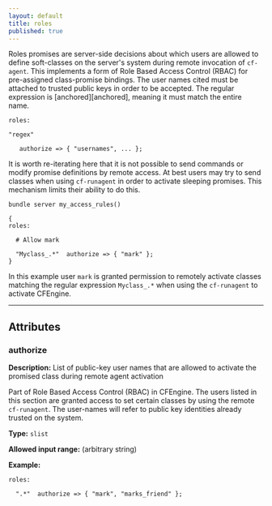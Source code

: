 ```yaml
---
layout: default
title: roles
published: true
---
```


Roles promises are server-side decisions about which users are allowed
to define soft-classes on the server's system during remote invocation
of `cf-agent`. This implements a form of Role Based Access Control
(RBAC) for pre-assigned class-promise bindings. The user names cited
must be attached to trusted public keys in order to be accepted. The
regular expression is [anchored][anchored], meaning it must match the entire name.

```cf3
roles:

"regex"

   authorize => { "usernames", ... };
```

It is worth re-iterating here that it is not possible to send commands or modify promise definitions by remote access. At best users may try to
send classes when using `cf-runagent` in order to activate sleeping
promises. This mechanism limits their ability to do this.

```cf3
bundle server my_access_rules()

{
roles:

  # Allow mark

  "Myclass_.*"  authorize => { "mark" };
}
```

In this example user `mark` is granted permission to remotely activate
classes matching the regular expression `Myclass_.*` when using the
`cf-runagent` to activate CFEngine.

****

## Attributes ##

### authorize

**Description:** List of public-key user names that are allowed to activate
the promised class during remote agent activation

Part of Role Based Access Control (RBAC) in CFEngine. The users listed
in this section are granted access to set certain classes by using the
remote `cf-runagent`. The user-names will refer to public key identities
already trusted on the system.

**Type:** `slist`

**Allowed input range:** (arbitrary string)

**Example:**

```cf3
roles:

  ".*"  authorize => { "mark", "marks_friend" };
```
